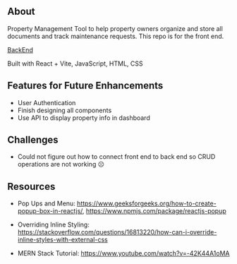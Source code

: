 ## About

Property Management Tool to help property owners organize and store all documents and track maintenance requests. This repo is for the front end.

[BackEnd](https://github.com/wghile/PM-Tool-Express)

Built with React + Vite, JavaScript, HTML, CSS

## Features for Future Enhancements

- User Authentication
- Finish designing all components
- Use API to display property info in dashboard

## Challenges

- Could not figure out how to connect front end to back end so CRUD operations are not working ☹️

## Resources

- Pop Ups and Menu: https://www.geeksforgeeks.org/how-to-create-popup-box-in-reactjs/, https://www.npmjs.com/package/reactjs-popup

- Overriding Inline Styling: https://stackoverflow.com/questions/16813220/how-can-i-override-inline-styles-with-external-css

- MERN Stack Tutorial: https://www.youtube.com/watch?v=-42K44A1oMA
